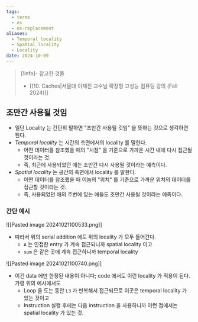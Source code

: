 ```yaml
---
tags:
  - terms
  - os
  - os-replacement
aliases:
  - Temporal locality
  - Spatial locality
  - Locality
date: 2024-10-09
---
```

> [!info]- 참고한 것들
> - [[10. Caches|서울대 이재진 교수님 확장형 고성능 컴퓨팅 강의 (Fall 2024)]]

## 조만간 사용될 것임

- 일단 Locality 는 간단히 말하면 "조만간 사용될 것임" 을 뜻하는 것으로 생각하면 된다.
- *Temporal locality* 는 시간의 측면에서의 locality 를 말한다.
	- 어떤 데이터를 참조했을 때의 "시점" 을 기준으로 가까운 시간 내에 다시 접근될 것이라는 것.
	- 즉, 최근에 사용되었던 애는 조만간 다시 사용될 것이라는 예측이다.
- *Spatial locality* 는 공간의 측면에서 locality 를 말한다.
	- 어떤 데이터를 참조했을 때 이놈의 "위치" 를 기준으로 가까운 위치의 데이터를 접근할 것이라는 것.
	- 즉, 사용되었던 애의 주변에 있는 애들도 조만간 사용될 것이라는 예측이다.

### 간단 예시

![[Pasted image 20241021100533.png]]

- 따라서 위의 serial addition 에도 위의 locality 가 모두 들어간다.
	- `A` 는 인접한 entry 가 계속 접근되니까 spatial locality 이고
	- `sum` 은 같은 곳에 계속 접근하니까 temporal locality

![[Pasted image 20241021100740.png]]

- 이건 data 에만 한정된 내용이 아니다; code 에서도 이런 locality 가 적용이 된다. 가령 위의 예시에서도
	- Loop 을 도는 동안 `L3` 가 반복해서 접근되므로 이곳은 temporal locality 가 있는 것이고
	- Instruction 실행 후에는 다음 instruction 을 사용하니까 이런 점에서는 spatial locality 가 있는 것.